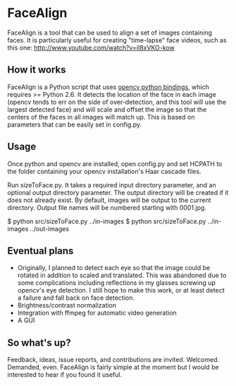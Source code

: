 FaceAlign
========

FaceAlign is a tool that can be used to align a set of images containing faces. It is particularly useful for creating "time-lapse" face videos, such as this one: http://www.youtube.com/watch?v=iI8xVKO-kow

How it works
------------

FaceAlign is a Python script that uses [opencv python bindings](http://opencv.willowgarage.com/wiki/), which requires >= Python 2.6. It detects the location of the face in each image (opencv tends to err on the side of over-detection, and this tool will use the largest detected face) and will scale and offset the image so that the centers of the faces in all images will match up. This is based on parameters that can be easily set in config.py.

Usage
-----

Once python and opencv are installed, open config.py and set HCPATH to the folder containing your opencv installation's Haar cascade files.

Run sizeToFace.py. It takes a required input directory parameter, and an optional output directory parameter. The output directory will be created if it does not already exist. By default, images will be output to the current directory. Output file names will be numbered starting with 0001.jpg.

$ python src/sizeToFace.py ../in-images
$ python src/sizeToFace.py ../in-images ../out-images

Eventual plans
--------------

* Originally, I planned to detect each eye so that the image could be rotated in addition to scaled and translated. This was abandoned due to some complications including reflections in my glasses screwing up opencv's eye detection. I still hope to make this work, or at least detect a failure and fall back on face detection.
* Brightness/contrast normalization
* Integration with ffmpeg for automatic video generation
* A GUI

So what's up?
-------------

Feedback, ideas, issue reports, and contributions are invited. Welcomed. Demanded, even. FaceAlign is fairly simple at the moment but I would be interested to hear if you found it useful. 
